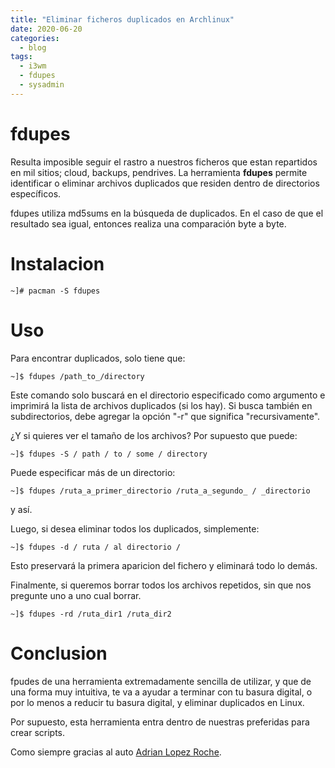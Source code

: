 ```yaml
---
title: "Eliminar ficheros duplicados en Archlinux"
date: 2020-06-20
categories:
  - blog
tags:
  - i3wm
  - fdupes
  - sysadmin
---
```

# fdupes

Resulta imposible seguir el rastro a nuestros ficheros que estan repartidos en mil sitios; cloud, backups, pendrives. La herramienta **fdupes** permite identificar o eliminar archivos duplicados que residen dentro de directorios específicos.

fdupes utiliza md5sums en la búsqueda de duplicados. En el caso de que el resultado sea igual, entonces realiza una comparación byte a byte.

# Instalacion

```shell
~]# pacman -S fdupes
```

# Uso 

Para encontrar duplicados, solo tiene que:
```shell
~]$ fdupes /path_to_/directory
```

Este comando solo buscará en el directorio especificado como argumento e imprimirá la lista de archivos duplicados (si los hay).
Si busca también en subdirectorios, debe agregar la opción "-r" que significa "recursivamente".

¿Y si quieres ver el tamaño de los archivos? Por supuesto que puede:
```shell
~]$ fdupes -S / path / to / some / directory
```
Puede especificar más de un directorio:
```shell
~]$ fdupes /ruta_a_primer_directorio /ruta_a_segundo_ / _directorio
```
y así.

Luego, si desea eliminar todos los duplicados, simplemente:
```shell
~]$ fdupes -d / ruta / al directorio /
``` 
Esto preservará la primera aparicion del fichero y eliminará todo lo demás.

Finalmente, si queremos borrar todos los archivos repetidos, sin que nos pregunte uno a uno cual borrar.
```shell
~]$ fdupes -rd /ruta_dir1 /ruta_dir2
```


# Conclusion

fpudes de una herramienta extremadamente sencilla de utilizar, y que de una forma muy intuitiva, te va a ayudar a terminar con tu basura digital, o por lo menos a reducir tu basura digital, y eliminar duplicados en Linux.

Por supuesto, esta herramienta entra dentro de nuestras preferidas para crear scripts.

Como siempre gracias al auto [Adrian Lopez Roche](https://github.com/adrianlopezroche/fdupes).

